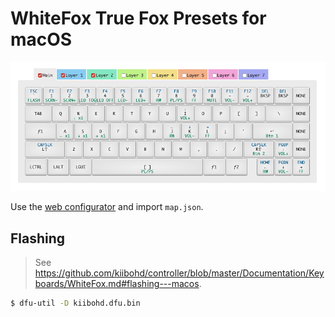 # WhiteFox True Fox Presets for macOS

![](/layout.png?raw=true)

Use the [web configurator](https://configurator.input.club/?layout=WhiteFox-TheTrueFox) and import `map.json`.

## Flashing

> See https://github.com/kiibohd/controller/blob/master/Documentation/Keyboards/WhiteFox.md#flashing---macos.

```sh
$ dfu-util -D kiibohd.dfu.bin
```
